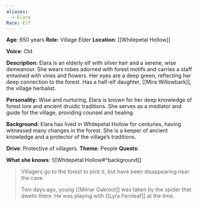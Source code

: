 ```yaml
---
aliases:
  - Elara
Race: Elf
---
```

**Age**: 650 years
**Role:** Village Elder
**Location**: [[Whitepetal Hollow]]

**Voice**: Old

**Description:** Elara is an elderly elf with silver hair and a serene, wise demeanour. She wears robes adorned with forest motifs and carries a staff entwined with vines and flowers. Her eyes are a deep green, reflecting her deep connection to the forest.
Has a half-elf daughter, [[Mira Willowbark]], the village herbalist.

**Personality:** Wise and nurturing, Elara is known for her deep knowledge of forest lore and ancient druidic traditions. She serves as a mediator and guide for the village, providing counsel and healing.

**Background:** Elara has lived in Whitepetal Hollow for centuries, having witnessed many changes in the forest. She is a keeper of ancient knowledge and a protector of the village’s traditions.

**Drive**: Protective of villagers.
**Theme**: People
**Quests**:

**What she knows**: ![[Whitepetal Hollow#^background]]
> Villagers go to the forest to pick it, but have been disappearing near the cave.
> 
> Two days ago, young [[Milnar Oakroot]] was taken by the spider that dwells there. He was playing with [[Lyra Fernleaf]] at the time.